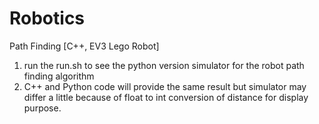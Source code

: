 # Robotics
Path Finding [C++, EV3 Lego Robot]
1. run the run.sh to see the python version simulator for the robot path finding algorithm
2. C++ and Python code will provide the same result but simulator may differ a little because of float to int conversion of distance for display purpose.


